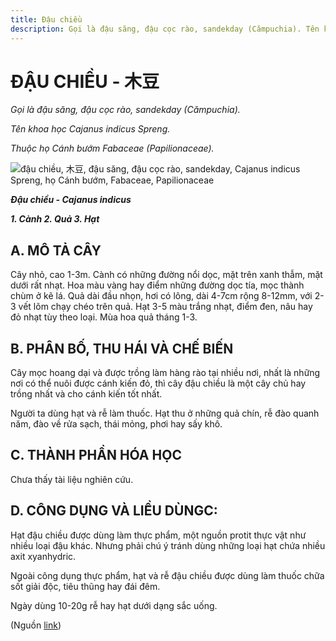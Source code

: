```yaml
---
title: Đậu chiều
description: Gọi là đậu săng, đậu cọc rào, sandekday (Cămpuchia). Tên khoa học Cajanus indicus Spreng. Thuộc họ Cánh bướm Fabaceae (Papilionaceae).
---
```

# ĐẬU CHIỀU - 木豆

*Gọi là đậu săng, đậu cọc rào, sandekday (Cămpuchia).*

*Tên khoa học Cajanus indicus Spreng.*

*Thuộc họ Cánh bướm Fabaceae (Papilionaceae).*

![đậu chiều, 木豆, đậu săng, đậu cọc rào, sandekday, Cajanus indicus Spreng, họ Cánh bướm, Fabaceae, Papilionaceae](/imgs/do-tat-loi/ctvvtvn/dau-chieu.jpg)

***Đậu chiều - Cajanus indicus***

***1\. Cành 2. Quả 3. Hạt***

## A. MÔ TẢ CÂY

Cây nhỏ, cao 1-3m. Cành có những đường nổi dọc, mặt trên xanh thẫm, mặt dưới rất nhạt. Hoa màu vàng hay điểm những đường dọc tía, mọc thành chùm ở kẽ lá. Quả dài đầu nhọn, hơi có lông, dài 4-7cm rộng 8-12mm, với 2-3 vết lõm chạy chéo trên quả. Hạt 3-5 màu trắng nhạt, điểm đen, nâu hay đỏ nhạt tùy theo loại. Mùa hoa quả tháng 1-3.

## B. PHÂN BỐ, THU HÁI VÀ CHẾ BIẾN

Cây mọc hoang dại và được trồng làm hàng rào tại nhiều nơi, nhất là những nơi có thể nuôi được cánh kiến đỏ, thì cây đậu chiều là một cây chủ hay trồng nhất và cho cánh kiến tốt nhất.

Người ta dùng hạt và rễ làm thuốc. Hạt thu ở những quả chín, rễ đào quanh năm, đào về rửa sạch, thái mỏng, phơi hay sấy khô.

## C. THÀNH PHẦN HÓA HỌC

Chưa thấy tài liệu nghiên cứu.

## D. CÔNG DỤNG VÀ LIỀU DÙNGC:

Hạt đậu chiều được dùng làm thực phẩm, một nguồn protit thực vật như nhiều loại đậu khác. Nhưng phải chú ý tránh dùng những loại hạt chứa nhiều axit xyanhydric.

Ngoài công dụng thực phẩm, hạt và rễ đậu chiều được dùng làm thuốc chữa sốt giải độc, tiêu thũng hay đái đêm.

Ngày dùng 10-20g rễ hay hạt dưới dạng sắc uống.

(Nguồn <a href="http://www.thuocvuonnha.com/nhung-cay-thuoc-va-vi-thuoc-viet-nam/ket-qua-tra-cuu/dau-chieu" target="_blank">link</a>)
